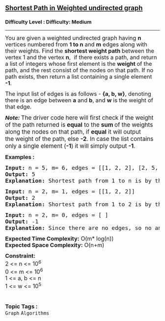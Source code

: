<h2><a href="https://www.geeksforgeeks.org/problems/shortest-path-in-weighted-undirected-graph/1?page=1&category=Graph&sortBy=submissions">Shortest Path in Weighted undirected graph</a></h2><h3>Difficulty Level : Difficulty: Medium</h3><hr><div class="problems_problem_content__Xm_eO"><p><span style="font-size: 18px;">You are given a weighted undirected graph having <strong>n</strong> vertices numbered from <strong>1 to n</strong> and <strong>m</strong> edges along with their weights. Find the <strong>shortest&nbsp;</strong></span><strong style="font-size: 18px;">weight </strong><span style="font-size: 18px;"><strong>path </strong>between the vertex 1 and the vertex <strong>n</strong>,&nbsp;</span><span style="font-size: 18px;"> if there exists a path, and return<strong> </strong>a list of integers whose first element is the <strong>weight </strong>of the path, and the rest consist of the nodes on that path. If no path exists, then return a list containing a single element <strong>-1</strong>.</span></p>
<p><span style="font-size: 18px;">The input list of edges is as follows - <strong>{a, b, w}</strong>, denoting there is an edge between <strong>a</strong> and <strong>b</strong>, and <strong>w</strong> is the weight of that edge.</span></p>
<p><strong><em><span style="font-size: 18px;">Note:</span></em><span style="font-size: 18px;"> </span></strong><span style="font-size: 14pt;">The driver code here will first check&nbsp;if the&nbsp;weight of the path&nbsp;returned is&nbsp;<strong>equal</strong>&nbsp;to the&nbsp;<strong>sum </strong>of the weights along the nodes on that path, if&nbsp;<strong>equal</strong>&nbsp;it will output the&nbsp;weight of the path,&nbsp;else&nbsp;<strong>-2</strong>. In case the list contains only a single element (<strong>-1</strong>)&nbsp;it will simply output <strong>-1</strong>.&nbsp;</span></p>
<p><strong><span style="font-size: 18px;">Examples :</span></strong></p>
<pre><span style="font-size: 18px;"><strong>Input: </strong>n = 5, m= 6, edges = [[1, 2, 2], [2, 5, 5], [2, 3, 4], [1, 4, 1], [4, 3, 3], [3, 5, 1]]
<strong>Output: </strong>5
<strong>Explanation: </strong>Shortest path from 1 to n is by the path 1 4 3 5 whose weight is 5. <br></span></pre>
<pre><span style="font-size: 18px;"><strong>Input: </strong>n = 2, m= 1, edges = [[1, 2, 2]]
<strong>Output: </strong>2
<strong>Explanation: </strong>Shortest path from 1 to 2 is by the path 1 2 whose weight is 2. </span></pre>
<pre><span style="font-size: 18px;"><strong>Input: </strong>n = 2, m= 0, edges = [ ]
<strong>Output: </strong>-1
<strong>Explanation: </strong>Since there are no edges, so no answer is possible.</span></pre>
<p><span style="font-size: 18px;"><strong>Expected Time Complexity:</strong> O(m* log(n))<br><strong>Expected Space Complexity:</strong> O(n+m)</span></p>
<p><span style="font-size: 18px;"><strong>Constraint:</strong><br>2 &lt;= n &lt;= 10<sup>6</sup><br>0 &lt;= m &lt;= 10<sup>6</sup><br>1 &lt;= a, b &lt;= n<br>1 &lt;= w &lt;= 10<sup>5</sup></span></p></div><br><p><span style=font-size:18px><strong>Topic Tags : </strong><br><code>Graph</code>&nbsp;<code>Algorithms</code>&nbsp;
